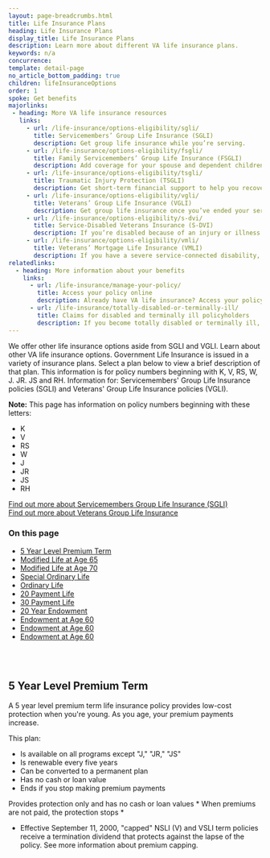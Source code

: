 ```yaml
---
layout: page-breadcrumbs.html
title: Life Insurance Plans
heading: Life Insurance Plans
display_title: Life Insurance Plans
description: Learn more about different VA life insurance plans. 
keywords: n/a
concurrence:
template: detail-page
no_article_bottom_padding: true
children: lifeInsuranceOptions
order: 1
spoke: Get benefits
majorlinks:
 - heading: More VA life insurance resources	
   links:	
     - url: /life-insurance/options-eligibility/sgli/	
       title: Servicemembers’ Group Life Insurance (SGLI)	
       description: Get group life insurance while you’re serving.	
     - url: /life-insurance/options-eligibility/fsgli/	
       title: Family Servicemembers’ Group Life Insurance (FSGLI)	
       description: Add coverage for your spouse and dependent children (children who rely on you for financial support).	
     - url: /life-insurance/options-eligibility/tsgli/	
       title: Traumatic Injury Protection (TSGLI)	
       description: Get short-term financial support to help you recover from a severe injury.	
     - url: /life-insurance/options-eligibility/vgli/	
       title: Veterans’ Group Life Insurance (VGLI)	
       description: Get group life insurance once you’ve ended your service.	
     - url: /life-insurance/options-eligibility/s-dvi/	
       title: Service-Disabled Veterans Insurance (S-DVI)	
       description: If you’re disabled because of an injury or illness caused—or made worse—by your active service, continue your life insurance beyond 2 years after you leave the military.	
     - url: /life-insurance/options-eligibility/vmli/	
       title: Veterans’ Mortgage Life Insurance (VMLI)	
       description: If you have a severe service-connected disability, get mortgage protection insurance for a home that’s been adapted to meet your needs.
relatedlinks:
  - heading: More information about your benefits
    links:
      - url: /life-insurance/manage-your-policy/
        title: Access your policy online
        description: Already have VA life insurance? Access your policy online.
      - url: /life-insurance/totally-disabled-or-terminally-ill/
        title: Claims for disabled and terminally ill policyholders
        description: If you become totally disabled or terminally ill, find out if you can get certain benefits.
---
```


<div class="va-introtext">

We offer other life insurance options aside from SGLI and VGLI. Learn about other VA life insurance options.
Government Life Insurance is issued in a variety of insurance plans. Select a plan below to view a brief description of that plan. This information is for policy numbers beginning with K, V, RS, W, J. JR. JS and RH. Information for: Servicemembers' Group Life Insurance policies (SGLI) and Veterans' Group Life Insurance policies (VGLI).
</div>

**Note:** This page has information on policy numbers beginning with these letters:
- K
- V
- RS
- W
- J
- JR
- JS
- RH

[Find out more about Servicemembers Group Life Insurance (SGLI)](https://www.va.gov/life-insurance/options-eligibility/sgli/)<br>
[Find out more about Veterans Group Life Insurance](https://www.va.gov/life-insurance/options-eligibility/vgli/)

<h3>On this page</h3>

- [5 Year Level Premium Term](#5-year-level-premium-term)
- [Modified Life at Age 65](#modified-life-at-age-65)
- [Modified Life at Age 70](#modified-life-at-age-70)
- [Special Ordinary Life](#special-ordinary-life)
- [Ordinary Life](#ordinary-life) 
- [20 Payment Life](#20-payment-life)
- [30 Payment Life](#30-payment-life)
- [20 Year Endowment](#20-year-endowment)
- [Endowment at Age 60](#endowment-at-age-60)
- [Endowment at Age 60](#endowment-at-age-65)
- [Endowment at Age 60](#endowment-at-age-96)
<br>
<br>

## 5 Year Level Premium Term

A 5 year level premium term life insurance policy provides low-cost protection when you're young. As you age, your premium payments increase. 

This plan:
- Is available on all programs except "J," "JR," "JS"
- Is renewable every five years
- Can be converted to a permanent plan
- Has no cash or loan value
- Ends if you stop making premium payments


Provides protection only and has no cash or loan values *
When premiums are not paid, the protection stops *
* Effective September 11, 2000, "capped" NSLI (V) and VSLI term policies receive a termination dividend that protects against the lapse of the policy. See more information about premium capping.






